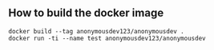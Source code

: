 ## How to build the docker image

    docker build --tag anonymousdev123/anonymousdev .
    docker run -ti --name test anonymousdev123/anonymousdev
